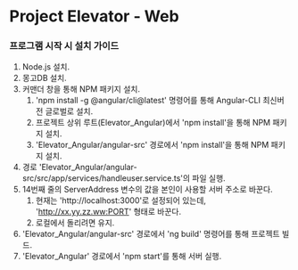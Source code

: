 # Project Elevator - Web
### 프로그램 시작 시 설치 가이드
1. Node.js 설치.
2. 몽고DB 설치.
3. 커맨더 창을 통해 NPM 패키지 설치.
    1. 'npm install -g @angular/cli@latest' 명령어를 통해 Angular-CLI 최신버전 글로벌로 설치.
    2. 프로젝트 상위 루트(Elevator_Angular)에서 'npm install'을 통해 NPM 패키지 설치.
    3. 'Elevator_Angular/angular-src' 경로에서 'npm install'을 통해 NPM 패키지 설치.
4. 경로 'Elevator_Angular/angular-src/src/app/services/handleuser.service.ts'의 파일 실행.
5. 14번째 줄의 ServerAddress 변수의 값을 본인이 사용할 서버 주소로 바꾼다.
    1. 현재는 'http://localhost:3000'로 설정되어 있는데, 'http://xx.yy.zz.ww:PORT' 형태로 바꾼다.
    2. 로컬에서 돌리려면 유지.
6. 'Elevator_Angular/angular-src' 경로에서 'ng build' 명령어를 통해 프로젝트 빌드.
7. 'Elevator_Angular' 경로에서 'npm start'를 통해 서버 실행.
